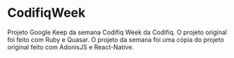 # CodifiqWeek
Projeto Google Keep da semana Codifiq Week da Codifiq. O projeto original foi feito com Ruby e Quasar. O projeto da semana foi uma cópia do projeto original feito com AdonisJS e React-Native.
